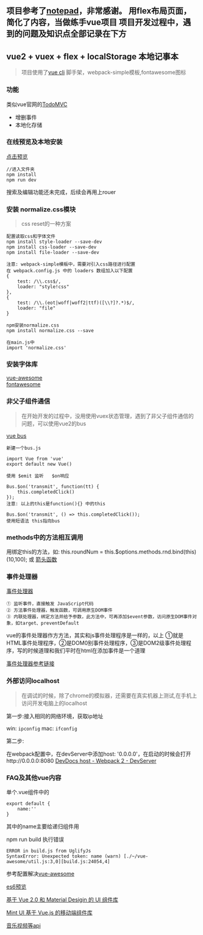 项目参考了[notepad](https://github.com/lin-xin/notepad)，非常感谢。
用flex布局页面，简化了内容，当做练手vue项目
项目开发过程中，遇到的问题及知识点全部记录在下方
---

## vue2 + vuex + flex + localStorage 本地记事本
> 项目使用了[vue cli](https://github.com/vuejs/vue-cli) 脚手架，webpack-simple模板,fontawesome图标

### 功能
类似vue官网的[TodoMVC](https://cn.vuejs.org/v2/examples/todomvc.html)

- 增删事件
- 本地化存储

### 在线预览及本地安装
[点击预览](http://vue-notebook-test.520world.com)

```
//进入文件夹
npm install
npm run dev
```
	

搜索及编辑功能还未完成，后续会再用上rouer

### 安装 normalize.css模块
> css reset的一种方案

	配置读取css和字体文件
	npm install style-loader --save-dev
	npm install css-loader --save-dev
	npm install file-loader --save-dev

	注意: webpack-simple模板中，需要对引入css路径进行配置	
	在 webpack.config.js 中的 loaders 数组加入以下配置
	{
	    test: /\\.css$/,
	    loader: "style!css"
	},
	{
	    test: /\\.(eot|woff|woff2|ttf)([\\?]?.*)$/,
	    loader: "file"
	}

	npm安装normalize.css
	npm install normalize.css --save

	在main.js中 
	import 'normalize.css'

### 安装字体库

[vue-awesome](https://github.com/Justineo/vue-awesome)	
[fontawesome](http://www.fontawesome.com.cn/)	

### 非父子组件通信
> 在开始开发的过程中，没用使用vuex状态管理，遇到了非父子组件通信的问题，可以使用vue2的bus

[vue bus](https://cn.vuejs.org/v2/guide/components.html#非父子组件通信)	

	新建一个bus.js

	import Vue from 'vue'
	export default new Vue()

	使用 $emit 监听   $on响应

	Bus.$on('transmit', function(tt) {
	   	this.completedClick()
    });
	注意: 以上的this是function(){} 中的this

    Bus.$on('transmit', () => this.completedClick());
    使用短语法 this指向bus

### methods中的方法相互调用

用绑定this的方法，如:
this.roundNum = this.$options.methods.rnd.bind(this)(10,100);
或
[箭头函数](https://developer.mozilla.org/zh-CN/docs/Web/JavaScript/Reference/Functions/Arrow_functions)

### 事件处理器
[事件处理器](https://cn.vuejs.org/v2/guide/events.html)

	① 监听事件，直接触发 JavaScript代码
	② 方法事件处理器，触发函数，可调用原生DOM事件
	③ 内联处理器，绑定方法并给予参数，此方法中，可再添加$event参数，访问原生DOM事件对象，如target、preventDefault

vue的事件处理器作方方法，其实和js事件处理程序是一样的，以上
①就是HTML事件处理程序，②是DOM0别事件处理程序，③是DOM2级事件处理程序，写的时候道理和我们平时在html在添加事件是一个道理

[事件处理器参考链接](https://cn.vuejs.org/v2/guide/events.html)

### 外部访问localhost
> 在调试的时候，除了chrome的模拟器，还需要在真实机器上测试,在手机上访问开发电脑上的localhost

第一步:接入相同的网络环境，获取ip地址

win: `ipconfig`
mac: `ifconfig`

第二步:
	
在webpack配置中，在devServer中添加host: '0.0.0.0'，在启动的时候会打开http://0.0.0.0:8080
[DevDocs host - Webpack 2 - DevServer](http://devdocs.io/webpack~2/configuration/dev-server/index#devserver-host-cli-only)

### FAQ及其他vue内容

单个.vue组件中的 
```
export default {
	name:''
}
```
其中的name主要给递归组件用


npm run build  执行错误
```
ERROR in build.js from UglifyJs
SyntaxError: Unexpected token: name (warn) [./~/vue-awesome/util.js:3,0][build.js:24054,4]
```
参考配置解决[vue-awesome](https://github.com/Justineo/vue-awesome)

[es6预览](http://javascript.ruanyifeng.com/advanced/ecmascript6.html)

[基于 Vue 2.0 和 Material Desigin 的 UI 组件库](https://museui.github.io)

[Mint UI 基于 Vue.js 的移动端组件库](http://mint-ui.github.io/)

[音乐视频等api](https://api.imjad.cn/)
	